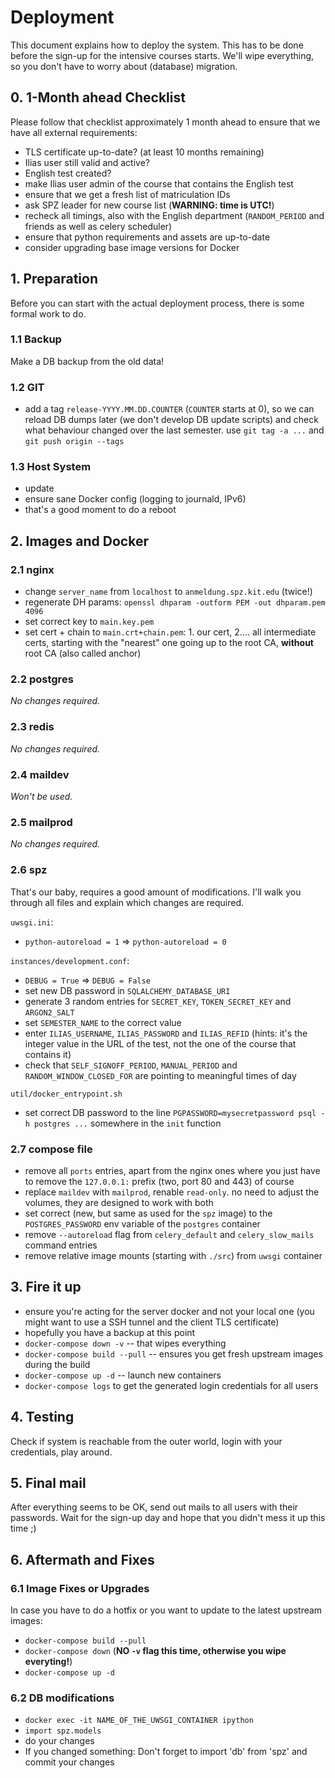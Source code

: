 # Deployment
This document explains how to deploy the system. This has to be done before the sign-up for the intensive courses starts. We'll wipe everything, so you don't have to worry about (database) migration.

## 0. 1-Month ahead Checklist
Please follow that checklist approximately 1 month ahead to ensure that we have all external requirements:
- TLS certificate up-to-date? (at least 10 months remaining)
- Ilias user still valid and active?
- English test created?
- make Ilias user admin of the course that contains the English test
- ensure that we get a fresh list of matriculation IDs
- ask SPZ leader for new course list (**WARNING: time is UTC!**)
- recheck all timings, also with the English department (`RANDOM_PERIOD` and friends as well as celery scheduler)
- ensure that python requirements and assets are up-to-date
- consider upgrading base image versions for Docker

## 1. Preparation
Before you can start with the actual deployment process, there is some formal work to do.

### 1.1 Backup
Make a DB backup from the old data!

### 1.2 GIT
- add a tag `release-YYYY.MM.DD.COUNTER` (`COUNTER` starts at 0), so we can reload DB dumps later (we don't develop DB update scripts) and check what behaviour changed over the last semester. use `git tag -a ...` and `git push origin --tags`

### 1.3 Host System
- update
- ensure sane Docker config (logging to journald, IPv6)
- that's a good moment to do a reboot

## 2. Images and Docker

### 2.1 nginx
- change `server_name` from `localhost` to `anmeldung.spz.kit.edu` (twice!)
- regenerate DH params: `openssl dhparam -outform PEM -out dhparam.pem 4096`
- set correct key to `main.key.pem`
- set cert + chain to `main.crt+chain.pem`: 1. our cert, 2.... all intermediate certs, starting with the "nearest" one going up to the root CA, **without** root CA (also called anchor)

### 2.2 postgres
*No changes required.*

### 2.3 redis
*No changes required.*

### 2.4 maildev
*Won't be used.*

### 2.5 mailprod
*No changes required.*

### 2.6 spz
That's our baby, requires a good amount of modifications. I'll walk you through all files and explain which changes are required.

`uwsgi.ini`:
- `python-autoreload = 1` => `python-autoreload = 0`

`instances/development.conf`:
- `DEBUG = True` => `DEBUG = False`
- set new DB password in `SQLALCHEMY_DATABASE_URI`
- generate 3 random entries for `SECRET_KEY`, `TOKEN_SECRET_KEY` and `ARGON2_SALT`
- set `SEMESTER_NAME` to the correct value
- enter `ILIAS_USERNAME`, `ILIAS_PASSWORD` and `ILIAS_REFID` (hints: it's the integer value in the URL of the test, not the one of the course that contains it)
- check that `SELF_SIGNOFF_PERIOD`, `MANUAL_PERIOD` and `RANDOM_WINDOW_CLOSED_FOR` are pointing to meaningful times of day

`util/docker_entrypoint.sh`
- set correct DB password to the line `PGPASSWORD=mysecretpassword psql -h postgres ...` somewhere in the `init` function

### 2.7 compose file
- remove all `ports` entries, apart from the nginx ones where you just have to remove the `127.0.0.1:` prefix (two, port 80 and 443) of course
- replace `maildev` with `mailprod`, renable `read-only`. no need to adjust the volumes, they are designed to work with both
- set correct (new, but same as used for the `spz` image) to the `POSTGRES_PASSWORD` env variable of the `postgres` container
- remove `--autoreload` flag from `celery_default` and `celery_slow_mails` command entries
- remove relative image mounts (starting with `./src`) from `uwsgi` container

## 3. Fire it up
- ensure you're acting for the server docker and not your local one (you might want to use a SSH tunnel and the client TLS certificate)
- hopefully you have a backup at this point
- `docker-compose down -v` -- that wipes everything
- `docker-compose build --pull` -- ensures you get fresh upstream images during the build
- `docker-compose up -d` -- launch new containers
- `docker-compose logs` to get the generated login credentials for all users

## 4. Testing
Check if system is reachable from the outer world, login with your credentials, play around.

## 5. Final mail
After everything seems to be OK, send out mails to all users with their passwords. Wait for the sign-up day and hope that you didn't mess it up this time ;)

## 6. Aftermath and Fixes

### 6.1 Image Fixes or Upgrades
In case you have to do a hotfix or you want to update to the latest upstream images:
- `docker-compose build --pull`
- `docker-compose down` (**NO `-v` flag this time, otherwise you wipe everyting!**)
- `docker-compose up -d`

### 6.2 DB modifications
- `docker exec -it NAME_OF_THE_UWSGI_CONTAINER ipython`
- `import spz.models`
- do your changes
- If you changed something: Don't forget to import 'db' from 'spz' and commit your changes
